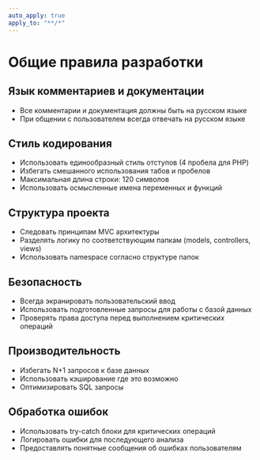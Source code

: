 ```yaml
---
auto_apply: true
apply_to: "**/*"
---
```


# Общие правила разработки

## Язык комментариев и документации

- Все комментарии и документация должны быть на русском языке
- При общении с пользователем всегда отвечать на русском языке

## Стиль кодирования

- Использовать единообразный стиль отступов (4 пробела для PHP)
- Избегать смешанного использования табов и пробелов
- Максимальная длина строки: 120 символов
- Использовать осмысленные имена переменных и функций

## Структура проекта

- Следовать принципам MVC архитектуры
- Разделять логику по соответствующим папкам (models, controllers, views)
- Использовать namespace согласно структуре папок

## Безопасность

- Всегда экранировать пользовательский ввод
- Использовать подготовленные запросы для работы с базой данных
- Проверять права доступа перед выполнением критических операций

## Производительность

- Избегать N+1 запросов к базе данных
- Использовать кэширование где это возможно
- Оптимизировать SQL запросы

## Обработка ошибок

- Использовать try-catch блоки для критических операций
- Логировать ошибки для последующего анализа
- Предоставлять понятные сообщения об ошибках пользователям

